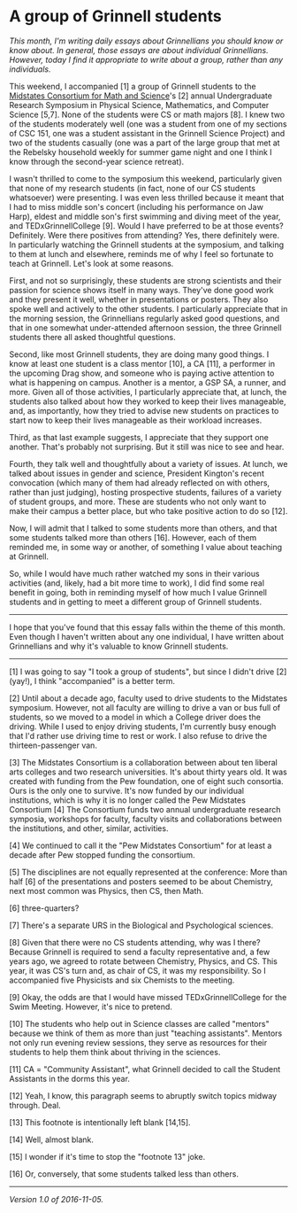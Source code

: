 A group of Grinnell students
============================

*This month, I'm writing daily essays about Grinnellians you should
know or know about.  In general, those essays are about individual
Grinnellians.  However, today I find it appropriate to write about a
group, rather than any individuals.*

This weekend, I accompanied [1] a group of Grinnell
students to the [Midstates Consortium for Math and
Science](http://www.mathsciconsortium.org/)'s [2] annual Undergraduate
Research Symposium in Physical Science, Mathematics, and Computer Science
[5,7].  None of the students were CS or math majors [8].  I knew two of the
students moderately well (one was a student from one of my sections of CSC
151, one was a student assistant in the Grinnell Science Project) and
two of the students casually (one was a part of the large group that met
at the Rebelsky household weekly for summer game night and one I think
I know through the second-year science retreat).  

I wasn't thrilled to come to the symposium this weekend, particularly
given that none of my research students (in fact, none of our CS students
whatsoever) were presenting.  I was even less thrilled because it meant
that I had to miss middle son's concert (including his performance on 
Jaw Harp), eldest and middle son's first swimming and diving meet of
the year, and TEDxGrinnellCollege [9].  Would I have preferred to be
at those events?  Definitely.  Were there positives from attending?
Yes, there definitely were.  In particularly watching the Grinnell
students at the symposium, and talking to them at lunch and elsewhere,
reminds me of why I feel so fortunate to teach at Grinnell.  Let's
look at some reasons.

First, and not so surprisingly, these students are strong scientists
and their passion for science shows itself in many ways.  They've done
good work and they present it well, whether in presentations or posters.
They also spoke well and actively to the other students.  I particularly
appreciate that in the morning session, the Grinnellians regularly asked
good questions, and that in one somewhat under-attended afternoon session,
the three Grinnell students there all asked thoughtful questions.

Second, like most Grinnell students, they are doing many good things.
I know at least one student is a class mentor [10], a CA [11], a performer
in the upcoming Drag show, and someone who is paying active attention
to what is happening on campus. Another is a mentor, a GSP SA, a runner,
and more.  Given all of those activities, I particularly appreciate that,
at lunch, the students also talked about how they worked to keep their
lives manageable, and, as importantly, how they tried to advise new
students on practices to start now to keep their lives manageable as
their workload increases.

Third, as that last example suggests, I appreciate that they support
one another.  That's probably not surprising.  But it still was nice
to see and hear.

Fourth, they talk well and thoughtfully about a variety of issues.
At lunch, we talked about issues in gender and science, President
Kington's recent convocation (which many of them had already reflected
on with others, rather than just judging), hosting prospective students,
failures of a variety of student groups, and more.  These are students
who not only want to make their campus a better place, but who take
positive action to do so [12].

Now, I will admit that I talked to some students more than others, and
that some students talked more than others [16].  However, each of them
reminded me, in some way or another, of something I value about teaching
at Grinnell.

So, while I would have much rather watched my sons in their various
activities (and, likely, had a bit more time to work), I did find
some real benefit in going, both in reminding myself of how much I
value Grinnell students and in getting to meet a different group of
Grinnell students.

---

I hope that you've found that this essay falls within the theme of
this month.  Even though I haven't written about any one individual,
I have written about Grinnellians and why it's valuable to know
Grinnell students.

---

[1] I was going to say "I took a group of students", but since I didn't
drive [2] (yay!), I think "accompanied" is a better term.

[2] Until about a decade ago, faculty used to drive students to the
Midstates symposium.  However, not all faculty are willing to drive a
van or bus full of students, so we moved to a model in which a College
driver does the driving.  While I used to enjoy driving students, I'm
currently busy enough that I'd rather use driving time to rest or work.
I also refuse to drive the thirteen-passenger van.

[3] The Midstates Consortium is a collaboration between about ten
liberal arts colleges and two research universities.  It's about thirty
years old.  It was created with funding from the Pew foundation, one of
eight such consortia.  Ours is the only one to survive.  It's now funded
by our individual institutions, which is why it is no longer called the
Pew Midstates Consortium [4]  The Consortium funds two annual undergraduate
research symposia, workshops for faculty, faculty visits and collaborations
between the institutions, and other, similar, activities.

[4] We continued to call it the "Pew Midstates Consortium" for at least
a decade after Pew stopped funding the consortium.

[5] The disciplines are not equally represented at the conference: More
than half [6] of the presentations and posters seemed to be about
Chemistry, next most common was Physics, then CS, then Math.

[6] three-quarters?

[7] There's a separate URS in the Biological and Psychological sciences.

[8] Given that there were no CS students attending, why was I there?  Because
Grinnell is required to send a faculty representative and, a few years ago,
we agreed to rotate between Chemistry, Physics, and CS.  This year, it
was CS's turn and, as chair of CS, it was my responsibility.  So I 
accompanied five Physicists and six Chemists to the meeting.

[9] Okay, the odds are that I would have missed TEDxGrinnellCollege for the
Swim Meeting.  However, it's nice to pretend.

[10] The students who help out in Science classes are called "mentors"
because we think of them as more than just "teaching assistants".  Mentors
not only run evening review sessions, they serve as resources for their
students to help them think about thriving in the sciences.

[11] CA = "Community Assistant", what Grinnell decided to call the Student
Assistants in the dorms this year.

[12] Yeah, I know, this paragraph seems to abruptly switch topics midway
through.  Deal.

[13] This footnote is intentionally left blank [14,15].

[14] Well, almost blank.

[15] I wonder if it's time to stop the "footnote 13" joke.

[16] Or, conversely, that some students talked less than others.

---

*Version 1.0 of 2016-11-05.*
